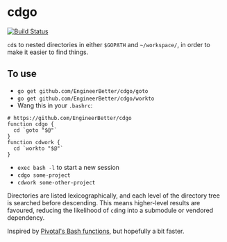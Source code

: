 # cdgo

[![Build Status](https://travis-ci.org/EngineerBetter/cdgo.svg?branch=master)](https://travis-ci.org/EngineerBetter/cdgo)

`cd`s to nested directories in either `$GOPATH` and `~/workspace/`, in order to make it easier to find things.

## To use

* `go get github.com/EngineerBetter/cdgo/goto`
* `go get github.com/EngineerBetter/cdgo/workto`
* Wang this in your `.bashrc`:

```
# https://github.com/EngineerBetter/cdgo
function cdgo {
  cd `goto "$@"`
}
function cdwork {
  cd `workto "$@"`
}
```

* `exec bash -l` to start a new session
* `cdgo some-project`
* `cdwork some-other-project`

Directories are listed lexicographically, and each level of the directory tree is searched before descending. This means higher-level results are favoured, reducing the likelihood of `cd`ing into a submodule or vendored dependency.

Inspired by [Pivotal's Bash functions](https://github.com/cloudfoundry-incubator/garden-linux/wiki/Garden-development-workstation-setup), but hopefully a bit faster.